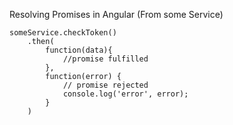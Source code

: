 


Resolving Promises in Angular (From some Service)

```
someService.checkToken()
	.then(
		function(data){
			//promise fulfilled
		},
		function(error) {
	    	// promise rejected
			console.log('error', error);
	    }
	)
```
	    

